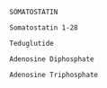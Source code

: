 ```molecule
SOMATOSTATIN
```
```molecule
Somatostatin 1-28
```

```molecule
Teduglutide
```

```molecule
Adenosine Diphosphate
```
```molecule
Adenosine Triphosphate
```